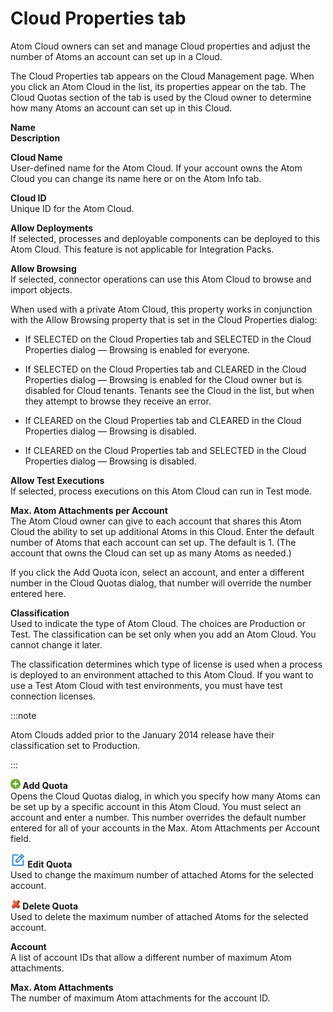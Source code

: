 # Cloud Properties tab 

<head>
  <meta name="guidename" content="Integration"/>
  <meta name="context" content="GUID-9c546c9c-1184-47f7-9999-fb3fb6451ebc"/>
</head>


Atom Cloud owners can set and manage Cloud properties and adjust the number of Atoms an account can set up in a Cloud.

The Cloud Properties tab appears on the Cloud Management page. When you click an Atom Cloud in the list, its properties appear on the tab. The Cloud Quotas section of the tab is used by the Cloud owner to determine how many Atoms an account can set up in this Cloud.

**Name**  
**Description**

**Cloud Name**  
User-defined name for the Atom Cloud. If your account owns the Atom Cloud you can change its name here or on the Atom Info tab.

**Cloud ID**  
Unique ID for the Atom Cloud.

**Allow Deployments**  
If selected, processes and deployable components can be deployed to this Atom Cloud. This feature is not applicable for Integration Packs.

**Allow Browsing**  
If selected, connector operations can use this Atom Cloud to browse and import objects.

When used with a private Atom Cloud, this property works in conjunction with the Allow Browsing property that is set in the Cloud Properties dialog:

-   If SELECTED on the Cloud Properties tab and SELECTED in the Cloud Properties dialog — Browsing is enabled for everyone.

-   If SELECTED on the Cloud Properties tab and CLEARED in the Cloud Properties dialog — Browsing is enabled for the Cloud owner but is disabled for Cloud tenants. Tenants see the Cloud in the list, but when they attempt to browse they receive an error.

-   If CLEARED on the Cloud Properties tab and CLEARED in the Cloud Properties dialog — Browsing is disabled.

-   If CLEARED on the Cloud Properties tab and SELECTED in the Cloud Properties dialog — Browsing is disabled.


**Allow Test Executions**  
If selected, process executions on this Atom Cloud can run in Test mode.

**Max. Atom Attachments per Account**  
The Atom Cloud owner can give to each account that shares this Atom Cloud the ability to set up additional Atoms in this Cloud. Enter the default number of Atoms that each account can set up. The default is 1. \(The account that owns the Cloud can set up as many Atoms as needed.\)

If you click the Add Quota icon, select an account, and enter a different number in the Cloud Quotas dialog, that number will override the number entered here.

**Classification**  
Used to indicate the type of Atom Cloud. The choices are Production or Test. The classification can be set only when you add an Atom Cloud. You cannot change it later.

The classification determines which type of license is used when a process is deployed to an environment attached to this Atom Cloud. If you want to use a Test Atom Cloud with test environments, you must have test connection licenses.

:::note

Atom Clouds added prior to the January 2014 release have their classification set to Production.

:::

**![Add Quotas](../Images/main-ic-plus-sign-white-in-green-circle-16_4dc8c5f3-e893-4aef-ade2-0b7afe9476c1.jpg) Add Quota**  
 Opens the Cloud Quotas dialog, in which you specify how many Atoms can be set up by a specific account in this Atom Cloud. You must select an account and enter a number. This number overrides the default number entered for all of your accounts in the Max. Atom Attachments per Account field.

**![Edit Quotas](../Images/main-ic-pencil-green-16_51e497cb-8c52-461c-a470-9584aaae44e6.jpg) Edit Quota**  
Used to change the maximum number of attached Atoms for the selected account.

**![Delete Quotas](../Images/main-ic-x-red-stylized-16_5cfc1d0e-0ef7-44cc-bacf-4b4116afca79.jpg) Delete Quota**  
Used to delete the maximum number of attached Atoms for the selected account.

**Account**  
A list of account IDs that allow a different number of maximum Atom attachments.

**Max. Atom Attachments**  
The number of maximum Atom attachments for the account ID.